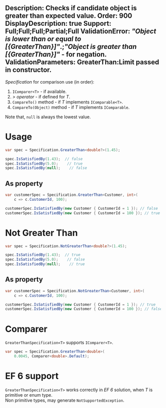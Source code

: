 Description: Checks if candidate object is greater than expected value.
Order: 900
DisplayDescription: true
Support: Full;Full;Full;Partial;Full
ValidationError: <i>"Object is lower than or equal to [{GreaterThan}]"</i>.;<i>"Object is greater than [{GreaterThan}]"</i> - for negation.
ValidationParameters: GreaterThan:Limit passed in constructor.
---

*Specification* for comparison use (in order):
1. `IComparer<T>` - if available.
2. *> operator* - if defined for *T*.
3. `CompareTo()` method - if *T* implements `IComparable<T>`.
4. `CompareTo(Object)` method - if *T* implements `IComparable`.

Note that, `null` is always the lowest value.

# Usage

```csharp
var spec = Specification.GreaterThan<double?>(1.45);

spec.IsSatisfiedBy(1.43);  // false
spec.IsSatisfiedBy(5.0);    // true
spec.IsSatisfiedBy(null);    // false
```

## As property

```csharp
var customerSpec = Specification.GreaterThan<Customer, int>(
    c => c.CustomerId, 100);

customerSpec.IsSatisfiedBy(new Customer { CustomerId = 1 }); // false
customerSpec.IsSatisfiedBy(new Customer { CustomerId = 100 }); // true
```

# Not Greater Than

```csharp
var spec = Specification.NotGreaterThan<double?>(1.45);

spec.IsSatisfiedBy(1.43);  // true
spec.IsSatisfiedBy(5.0);    // false
spec.IsSatisfiedBy(null);    // true
```

## As property

```csharp
var customerSpec = Specification.NotGreaterThan<Customer, int>(
    c => c.CustomerId, 100);

customerSpec.IsSatisfiedBy(new Customer { CustomerId = 1 }); // true
customerSpec.IsSatisfiedBy(new Customer { CustomerId = 100 }); // false
```

# Comparer

`GreaterThanSpecification<T>` supports `IComparer<T>`.

```csharp
var spec = Specification.GreaterThan<double>(
    0.0045, Comparer<double>.Default);
```

# EF 6 support

`GreaterThanSpecification<T>` works correctly in *EF 6* solution, when *T* is primitive or enum type.  
Non primitive types, may generate `NotSupportedException`.